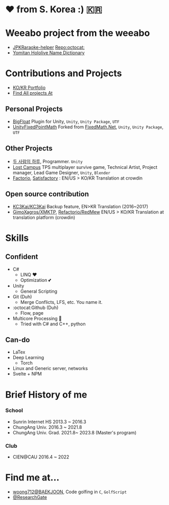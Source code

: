 # ❤️ from S. Korea :) :kr:

# Weeabo project from the weeabo
 - [JPKRaraoke-helper](https://yukinyaa.github.io/JPKRaraoke-helper/) [Repo:octocat:](https://github.com/Yukinyaa/JPKRaraoke-helper)
 - [Yomitan Hololive Name Dictionary](https://github.com/Yukinyaa/hololive-names-dict/releases/)

# Contributions and Projects
- [KO/KR Portfolio](https://github.com/Yukinyaa/yukinyaa/blob/main/Portfolio_KO-KR.md)
- [Find All projects At](https://github.com/Yukinyaa/yukinyaa/blob/main/Projects.md)
## Personal Projects
- [BigFloat](https://github.com/Yukinyaa/BigFloat) Plugin for Unity, `Unity`, `Unity Package`, `UTF`
- [UnityFixedPointMath](https://github.com/Yukinyaa/UnityFixedPointMath) Forked from [FixedMath.Net](https://github.com/asik/FixedMath.Net), `Unity`, `Unity Package`, `UTF`

## Other Projects
- [두 사람의 하루](https://play.google.com/store/apps/details?id=com.sepiagames.haru&hl=ko&gl=US), Programmer. `Unity`
- [Lost Campus](https://github.com/Yukinyaa/LostCampus) TPS multiplayer survive game, Technical Artist, Project manager, Lead Game Designer, `Unity`, `Blender`
- [Factorio](https://factorio.com), [Satisfactory](https://www.satisfactorygame.com/) : EN/US > KO/KR Translation at crowdin

## Open source contribution
- [KC3Kai/KC3Kai](https://github.com/KC3Kai/KC3Kai) Backup feature, EN>KR Translation (2016~2017)
- [GimoXagros/XMKTP](https://github.com/GimoXagros/XMKTP), [Refactorio/RedMew](https://github.com/Refactorio/RedMew) EN/US > KO/KR Translation at translation platform (crowdin)

# Skills

## Confident
 - C#
   + LINQ ❤️
   + Optimization 💕
 - Unity
   + General Scripting
 - Git (Duh)
   + Merge Conflicts, LFS, etc. You name it.
 - :octocat:Github (Duh)
   + Flow, page
 - Multicore Processing 🌸
   + Tried with C# and C++, python
## Can-do
 - LaTex
 - Deep Learning
   - Torch
 - Linux and Generic server, networks
 - Svelte + NPM
 
 
# Brief History of me
### School
- Sunrin Internet HS 2013.3 \~ 2016.3
- ChungAng Univ. 2016.3 \~ 2021.8
- ChungAng Univ. Grad. 2021.8\~ 2023.8 \(Master's program\)

### Club
 - CIEN@CAU 2016.4 \~ 2022

# Find me at...
- [woong712@BAEKJOON](https://www.acmicpc.net/user/woong712), Code golfing in `C`, `GolfScript`
- [@ResearchGate](https://www.researchgate.net/profile/Jewoong-Hwang)

 
 
<!--
**Yukinyaa/yukinyaa** is a ✨ _special_ ✨ repository because its `README.md` (this file) appears on your GitHub profile.

Here are some ideas to get you started:

- 🔭 I’m currently working on ...
- 🌱 I’m currently learning ...
- 👯 I’m looking to collaborate on ...
- 🤔 I’m looking for help with ...
- 💬 Ask me about ...
- 📫 How to reach me: ...
- 😄 Pronouns: ...
- ⚡ Fun fact: ...
-->
